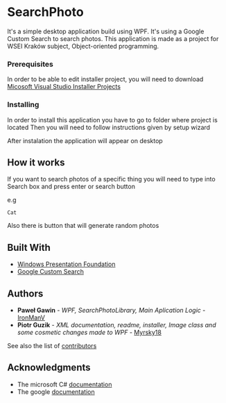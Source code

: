 # SearchPhoto

It's a simple desktop application build using WPF. It's using a Google Custom Search to search photos. This application is made as a project for WSEI Kraków subject, Object-oriented programming.

### Prerequisites

In order to be able to edit installer project, you will need to download [Micosoft Visual Studio Installer Projects](https://marketplace.visualstudio.com/items?itemName=VisualStudioClient.MicrosoftVisualStudio2017InstallerProjects)

### Installing

In order to install this application you have to go to folder where project is located
Then you will need to follow instructions given by setup wizard

After instalation the application will appear on desktop

## How it works

If you want to search photos of a specific thing you will need to type into Search box and press enter or search button

e.g
```
Cat
```
Also there is button that will generate random photos

## Built With

* [Windows Presentation Foundation](https://docs.microsoft.com/en-us/visualstudio/designers/getting-started-with-wpf?view=vs-2019)
* [Google Custom Search](https://developers.google.com/custom-search/docs/tutorial/introduction)
 
## Authors

* **Paweł Gawin** - *WPF, SearchPhotoLibrary, Main Aplication Logic* - [IronManV](https://github.com/IronManV)
* **Piotr Guzik** - *XML documentation, readme, installer, Image class and some cosmetic changes made to WPF* - [Myrsky18](https://github.com/Myrsky18)

See also the list of [contributors](https://github.com/IronManV/SearchPhoto/graphs/contributors)

## Acknowledgments

* The microsoft C# [documentation](https://docs.microsoft.com/en-us/dotnet/csharp/)
* The google [documentation](https://developers.google.com/custom-search/docs/overview)
